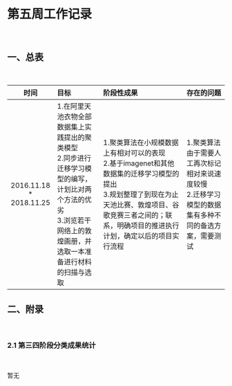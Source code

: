 # 第五周工作记录

<!-- Write By JChrysanthemum at 2018.11.13 -->


<br>

## 一、总表

<br>

|时间|目标|阶段性成果|存在的问题
|:---:|:---|:---|:---|
|2016.11.18<br>*<br>2018.11.25|1.在阿里天池衣物全部数据集上实践提出的聚类模型<br> 2.同步进行迁移学习模型的编写，计划比对两个方法的优劣 <br> 3.浏览若干网络上的敦煌画册，并选取一本准备进行材料的扫描与选取|1.聚类算法在小规模数据上有相对可以的表现<br> 2.基于imagenet和其他数据集的迁移学习模型的提出<br>3.规划整理了到现在为止 天池比赛、敦煌项目、谷歌竞赛三者之间的；联系，明确项目的推进执行计划，确定以后的项目实行流程|1.聚类算法由于需要人工再次标记相对来说速度较慢<br>2.迁移学习模型的数据集有多种不同的备选方案，需要测试|

## 二、附录

<br>

### 2.1 第三四阶段分类成果统计
<br>

暂无